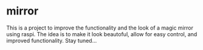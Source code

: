 # mirror
This is a project to improve the functionality and the look of a magic mirror using raspi. The idea is to make it look beautoful, allow for easy control, and improved functionality. Stay tuned...
